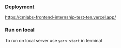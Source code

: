 ### Deployment
https://cmlabs-frontend-internship-test-ten.vercel.app/

### Run on local
To run on local server use `yarn start` in terminal
